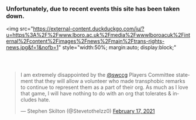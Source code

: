 <!DOCTYPE html>

<html>

<h3>Unfortunately, due to recent events this site has been taken down.</h3>
<div
    style="margin:auto;"
>

<img 
    src="https://external-content.duckduckgo.com/iu/?u=https%3A%2F%2Fwww.lboro.ac.uk%2Fmedia%2Fwwwlboroacuk%2Finternal%2Fcontent%2Fimages%2Fnews%2Fmain%2Ftrans-rights-news.jpg&f=1&nofb=1" 
    style="width:50%; margin:auto; display:block;"
>

<div
    style="max-width:550px; padding-top:30px; margin:auto; width:auto;"
>
    <blockquote class="twitter-tweet">
        <p lang="en" dir="ltr">I am extremely disappointed by the <a href="https://twitter.com/swccg?ref_src=twsrc%5Etfw">@swccg</a> Players Committee statement that they will allow a volunteer who made transphobic remarks to continue to represent them as a part of their org. As much as I love that game, I will have nothing to do with an org that tolerates &amp; includes hate.</p>&mdash; Stephen Skilton (@StevetotheIzz0) <a href="https://twitter.com/StevetotheIzz0/status/1362089568003047424?ref_src=twsrc%5Etfw">February 17, 2021</a>
    </blockquote> 
    <script async src="https://platform.twitter.com/widgets.js" charset="utf-8"></script>
</div>
    
</div>
    
</html>

